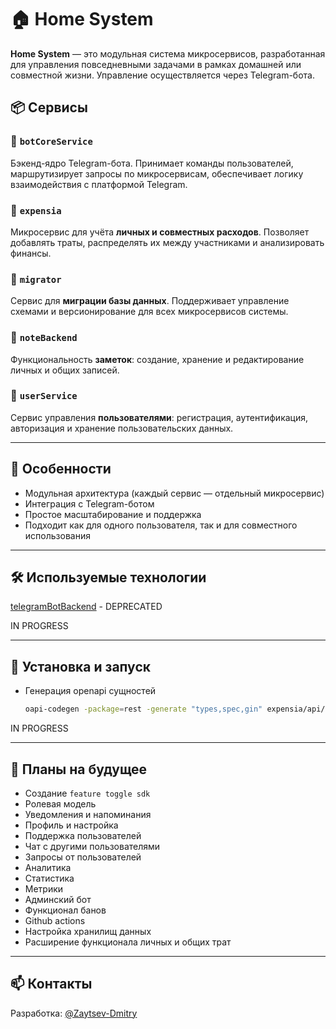 # 🏠 Home System

**Home System** — это модульная система микросервисов, разработанная для управления повседневными задачами в рамках домашней или совместной жизни. Управление осуществляется через Telegram-бота.

## 📦 Сервисы

### 🔧 `botCoreService`
Бэкенд-ядро Telegram-бота. Принимает команды пользователей, маршрутизирует запросы по микросервисам, обеспечивает логику взаимодействия с платформой Telegram.

### 💸 `expensia`
Микросервис для учёта **личных и совместных расходов**. Позволяет добавлять траты, распределять их между участниками и анализировать финансы.

### 🧳 `migrator`
Сервис для **миграции базы данных**. Поддерживает управление схемами и версионирование для всех микросервисов системы.

### 📝 `noteBackend`
Функциональность **заметок**: создание, хранение и редактирование личных и общих записей.

### 👤 `userService`
Сервис управления **пользователями**: регистрация, аутентификация, авторизация и хранение пользовательских данных.

---

## 🚀 Особенности

- Модульная архитектура (каждый сервис — отдельный микросервис)
- Интеграция с Telegram-ботом
- Простое масштабирование и поддержка
- Подходит как для одного пользователя, так и для совместного использования

---

## 🛠️ Используемые технологии
[telegramBotBackend](telegramBotBackend) - DEPRECATED

IN PROGRESS

---

## 📌 Установка и запуск
 - Генерация openapi сущностей
    ```bash
    oapi-codegen -package=rest -generate "types,spec,gin" expensia/api/rest/expensia-server-api.yml > expensia/api/rest/expensia-server-api.gen.go
   ```
   
IN PROGRESS

---

## 🧭 Планы на будущее

- Создание `feature toggle sdk`
- Ролевая модель
- Уведомления и напоминания
- Профиль и настройка
- Поддержка пользователей
- Чат с другими пользователями
- Запросы от пользователей
- Аналитика
- Статистика
- Метрики
- Админский бот
- Функционал банов
- Github actions
- Настройка хранилищ данных
- Расширение функционала личных и общих трат

---

## 📫 Контакты

Разработка: [@Zaytsev-Dmitry](https://github.com/Zaytsev-Dmitry)
